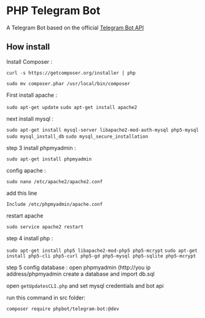 # PHP Telegram Bot

A Telegram Bot based on the official [Telegram Bot API](https://core.telegram.org/bots/api)

## How install

Install Composer :

`curl -s https://getcomposer.org/installer | php`

`sudo mv composer.phar /usr/local/bin/composer` 

First install apache : 


`sudo apt-get update`
`sudo apt-get install apache2`

next install mysql : 

`sudo apt-get install mysql-server libapache2-mod-auth-mysql php5-mysql`
`sudo mysql_install_db`
`sudo mysql_secure_installation`

step 3 install phpmyadmin : 

`sudo apt-get install phpmyadmin`

config apache : 

`sudo nano /etc/apache2/apache2.conf`

add this line 

`Include /etc/phpmyadmin/apache.conf`

restart apache 

`sudo service apache2 restart`

step 4 install php : 

`sudo apt-get install php5 libapache2-mod-php5 php5-mcrypt`
`sudo apt-get install php5-cli php5-curl php5-gd php5-mysql php5-sqlite php5-mcrypt `

step 5 config database :
open phpmyadmin (http://you ip address/phpmyadmin
create a database 
and import db.sql

open `getUpdatesCLI.php`
and set mysql credentials and bot api 

run this command in src folder:

`composer require phpbot/telegram-bot:@dev`
